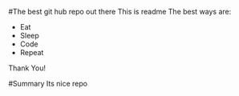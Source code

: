#The best git hub repo out there
This is readme
The best ways are:
- Eat
- Sleep
- Code
- Repeat

Thank You!

#Summary
Its nice repo

